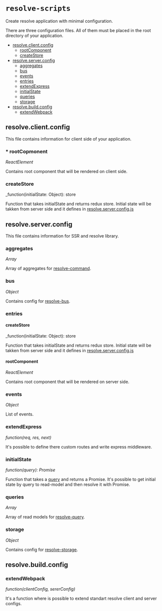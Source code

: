 # `resolve-scripts`

Create resolve application with minimal configuration.

There are three configuration files. All of them must be placed in the root directory of your application.

- [resolve.client.config](#resolveclientconfig)
    - [rootComponent](#-rootcomponent)
    - [createStore](#createstore)
- [resolve.server.config](#resolveserverconfig)
    - [aggregates](#aggregates)
    - [bus](#bus)
    - [events](#events)
    - [entries](#entries)
    - [extendExpress](#extendexpress)
    - [initialState](#initialstate)
    - [queries](#queries)
    - [storage](#storage)
- [resolve.build.config](#resolvebuildconfig)
    - [extendWebpack](#extendwebpack)

## resolve.client.config

This file contains information for client side of your application.

### * rootCopmonent
_ReactElement_

Contains root component that will be rendered on client side.

### createStore
_function(initialState: Object): store

Function that takes initialState and returns redux store. Initial state will be takken from server side and it defines in [resolve.server.config.js](#initialstate)


## resolve.server.config

This file contains information for SSR and resolve library.

### aggregates
_Array_

Array of aggregates for [resolve-command](https://github.com/reimagined/resolve/tree/resolve-scripts-readme/packages/resolve-command).


### bus
_Object_

Contains config for [resolve-bus](https://github.com/reimagined/resolve/tree/resolve-scripts-readme/packages/resolve-bus).

### entries

#### createStore
_function(initialState: Object): store

Function that takes initialState and returns redux store. Initial state will be takken from server side and it defines in [resolve.server.config.js](#initialstate)

#### rootComponent
_ReactElement_

Contains root component that will be rendered on server side.

### events
_Object_

List of events.

### extendExpress
_function(req, res, next)_

It's possible to define there custom routes and write express middleware.

### initialState
_function(query): Promise_

Function that takes a [query](https://github.com/reimagined/resolve/tree/resolve-scripts-readme/packages/resolve-query) and returns a Promise. It's possible to get initial state by query to read-model and then resolve it with Promise.

### queries
_Array_

Array of read models for [resolve-query](https://github.com/reimagined/resolve/tree/resolve-scripts-readme/packages/resolve-query).

### storage
_Object_

Contains config for [resolve-storage](https://github.com/reimagined/resolve/tree/resolve-scripts-readme/packages/resolve-storage).

## resolve.build.config

### extendWebpack
_function(clientConfig, sererConfig)_

It's a function where is possible to extend standart resolve client and server configs.
